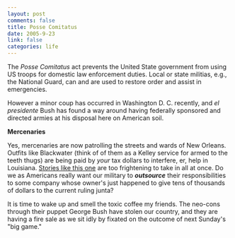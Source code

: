 ```yaml
--- 
layout: post
comments: false
title: Posse Comitatus
date: 2005-9-23
link: false
categories: life
---
```

The <em>Posse Comitatus</em> act prevents the United State government from using US troops for domestic law enforcement duties. Local or state militias, e.g., the National Guard, can and are used to restore order and assist in emergencies.

However a minor coup has occurred in Washington D. C. recently, and <em>el presidente</em> Bush has found a way around having federally sponsored and directed armies at his disposal here on American soil.

<strong>Mercenaries</strong>

Yes, mercenaries are now patrolling the streets and wards of New Orleans. Outfits like Blackwater (think of of them as a Kelley service for armed to the teeth thugs) are being paid by <em>your</em> tax dollars to interfere, er, help in Louisiana. <a href="http://alternet.org/katrina/25858/" title="Blackwater Down">Stories like this one</a> are too frightening to take in all at once. Do we as Americans really want our military to <em><strong>outsource</strong></em> their responsibilities to some company whose owner's just happened to give tens of thousands of dollars to the current ruling junta?

It is time to wake up and smell the toxic coffee my friends. The neo-cons through their puppet George Bush have stolen our country, and they are having a fire sale as we sit idly by fixated on the outcome of next Sunday's "big game."
